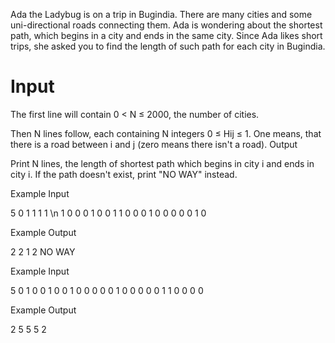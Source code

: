  Ada the Ladybug is on a trip in Bugindia. There are many cities and some uni-directional roads connecting them. Ada is wondering about the shortest path, which begins in a city and ends in the same city. Since Ada likes short trips, she asked you to find the length of such path for each city in Bugindia.

# Input

The first line will contain 0 < N ≤ 2000, the number of cities.

Then N lines follow, each containing N integers 0 ≤ Hij ≤ 1. One means, that there is a road between i and j (zero means there isn't a road).
Output

Print N lines, the length of shortest path which begins in city i and ends in city i. If the path doesn't exist, print "NO WAY" instead.

Example Input

5
0 1 1 1 1 \n
1 0 0 0 1
0 0 1 1 0
0 0 1 0 0
0 0 0 1 0

Example Output

2
2
1
2
NO WAY

Example Input

5
0 1 0 0 1
0 0 1 0 0
0 0 0 1 0
0 0 0 0 1
1 0 0 0 0

Example Output

2
5
5
5
2

